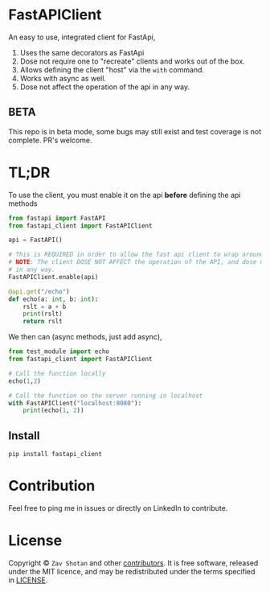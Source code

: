 # FastAPIClient

An easy to use, integrated client for FastApi,

1. Uses the same decorators as FastApi
1. Dose not require one to "recreate" clients and works out of the box.
1. Allows defining the client "host" via the `with` command.
1. Works with async as well.
1. Dose not affect the operation of the api in any way.

## BETA

This repo is in beta mode, some bugs may still exist and test coverage is not complete.
PR's welcome.

# TL;DR

To use the client, you must enable it on the api **before** defining the api methods

```python
from fastapi import FastAPI
from fastapi_client import FastAPIClient

api = FastAPI()

# This is REQUIRED in order to allow the fast api client to wrap around any function calls.
# NOTE: The client DOSE NOT AFFECT the operation of the API, and dose not slow it down
# in any way.
FastAPIClient.enable(api)

@api.get("/echo")
def echo(a: int, b: int):
    rslt = a + b
    print(rslt)
    return rslt

```

We then can (async methods, just add async),

```python
from test_module import echo
from fastapi_client import FastAPIClient

# Call the function locally
echo(1,2)

# Call the function on the server running in localhost
with FastAPIClient("localhost:8080"):
    print(echo(1, 2))
```

## Install

```shell
pip install fastapi_client
```

# Contribution

Feel free to ping me in issues or directly on LinkedIn to contribute.

# License

Copyright © `Zav Shotan` and other [contributors](graphs/contributors).
It is free software, released under the MIT licence, and may be redistributed under the terms specified in [LICENSE](LICENSE).
